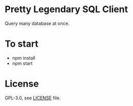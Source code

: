 # Pretty Legendary SQL Client

Query many database at once.

# To start

 * npm install
 * npm start

# License

GPL-3.0, see [LICENSE](LICENSE) file.
